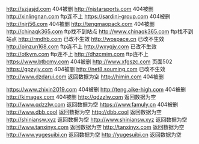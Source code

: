 http://szjasjd.com  404被删
http://njstarsports.com  404被删
http://xinlingnan.com   ftp连不上
https://sardini-group.com   404被删
http://njrj56.com  404被删
http://tengmaopack.com  404被删
http://chinaqk365.com   ftp找不到站点
http://www.chinaqk365.com  ftp找不到站点
http://rmdhb.com   已改不生效
http://wospace.cn   已改不生效
http://pinzun168.com     ftp连不上
http://wxyqjy.com  已改不生效
http://otkym.com  ftp连不上
http://dhzcmim.com  ftp连不上
https://www.btbcmy.com  404被删
http://www.xfgszc.com  页面502
https://gpzyjy.com  404被删
http://net8.souming.com  已改不生效
http://www.dzdarui.com  返回数据为空
http://himin.com  404被删



https://www.zhixin2019.com  404被删
http://teng.aike-high.com  404被删
http://kimagex.com  404被删
http://qdzzlw.com  返回数据为空
http://www.qdzzlw.com  返回数据为空
https://www.famuly.cn  404被删
http://www.dbb.cool  返回数据为空
http://dbb.cool  返回数据为空
http://shiniansw.xyz  返回数据为空
http://www.shiniansw.xyz  返回数据为空
http://www.tanxinyx.com  返回数据为空
http://tanxinyx.com  返回数据为空
http://www.yugesuibi.cn  返回数据为空
http://yugesuibi.cn  返回数据为空
